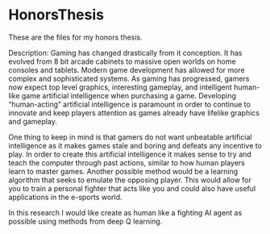 # HonorsThesis
These are the files for my honors thesis.

Description:
Gaming has changed drastically from it conception. It has evolved from 8 bit arcade cabinets to massive open worlds on home 
consoles and tablets. Modern game development has allowed for more complex and sophisticated systems. As gaming has progressed,
gamers now expect top level graphics, interesting gameplay, and intelligent human-like game artificial intelligence when 
purchasing a game. Developing “human-acting” artificial intelligence is paramount in order to continue to innovate and keep 
players attention as games already have lifelike graphics and gameplay. 

One thing to keep in mind is that gamers do not want unbeatable artificial intelligence as it makes games stale and boring and 
defeats any incentive to play.  In order to create this artificial intelligence it makes sense to try and teach the computer 
through past actions, similar to how human players learn to master games. Another possible method would be a learning algorithm
that seeks to emulate the opposing player. This would allow for you to train a personal fighter that acts like you and could 
also have useful applications in the e-sports world.  

In this research I would like create as human like a fighting AI agent as possible using methods from deep Q learning.
